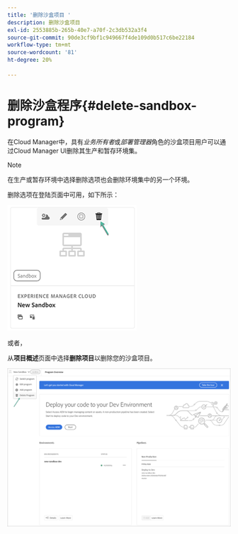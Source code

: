 ```yaml
---
title: '删除沙盒项目 '
description: 删除沙盒项目
exl-id: 2553885b-265b-40e7-a70f-2c3db532a3f4
source-git-commit: 90de3cf9bf1c949667f4de109d0b517c6be22184
workflow-type: tm+mt
source-wordcount: '81'
ht-degree: 20%

---
```


# 删除沙盒程序{#delete-sandbox-program}

在Cloud Manager中，具有&#x200B;*业务所有者*&#x200B;或&#x200B;*部署管理器*&#x200B;角色的沙盒项目用户可以通过Cloud Manager UI删除其生产和暂存环境集。

>[!NOTE]
>在生产或暂存环境中选择删除选项也会删除环境集中的另一个环境。

删除选项在登陆页面中可用，如下所示：

![](assets/delete-sandbox1.png)

或者，

从&#x200B;**项目概述**&#x200B;页面中选择&#x200B;**删除项目**&#x200B;以删除您的沙盒项目。

![](assets/delete-sandbox2.png)
